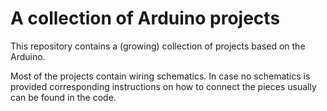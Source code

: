 # A collection of Arduino projects

This repository contains a (growing) collection of projects based on the Arduino. 

Most of the projects contain wiring schematics. In case no schematics is provided 
corresponding instructions on how to connect the pieces usually can be found in the code.
